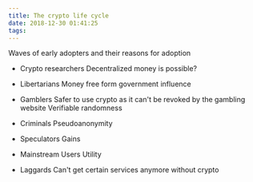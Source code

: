 ```yaml
---
title: The crypto life cycle
date: 2018-12-30 01:41:25
tags:
---
```


Waves of early adopters and their reasons for adoption
- Crypto researchers
	Decentralized money is possible?

- Libertarians
	Money free form government influence

- Gamblers
	Safer to use crypto as it can't be revoked by the gambling website
	Verifiable randomness

- Criminals
	Pseudoanonymity

- Speculators
	Gains

- Mainstream Users
	Utility

- Laggards
	Can't get certain services anymore without crypto
